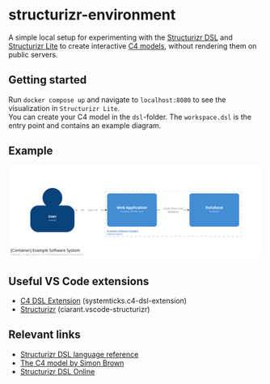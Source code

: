 # structurizr-environment
A simple local setup for experimenting with the [Structurizr DSL](https://structurizr.com/dsl) and [Structurizr Lite](https://structurizr.com/help/lite) to create interactive [C4 models](https://c4model.com/), without rendering them on public servers.

## Getting started
Run `docker compose up` and navigate to `localhost:8080` to see the visualization in `Structurizr Lite`.  
You can create your C4 model in the `dsl`-folder. The `workspace.dsl` is the entry point and contains an example diagram.

## Example
![Container diagram](./static/container-example.png)  
## Useful VS Code extensions
- [C4 DSL Extension](https://marketplace.visualstudio.com/items?itemName=systemticks.c4-dsl-extension) (systemticks.c4-dsl-extension)
- [Structurizr](https://marketplace.visualstudio.com/items?itemName=ciarant.vscode-structurizr) (ciarant.vscode-structurizr)

## Relevant links
- [Structurizr DSL language reference](https://github.com/structurizr/dsl/blob/master/docs/language-reference.md)
- [The C4 model by Simon Brown](https://c4model.com/)
- [Structurizr DSL Online](https://structurizr.com/dsl)
